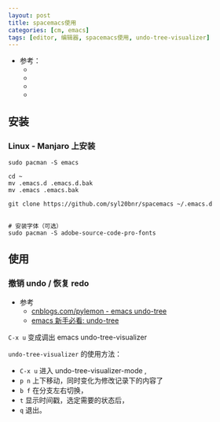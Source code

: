 ```yaml
---
layout: post
title: spacemacs使用
categories: [cm, emacs]
tags: [editor, 编辑器, spacemacs使用, undo-tree-visualizer]
---
```


* 参考： 
  * []()
  * []()
  * []()
  * []()




## 安装

### Linux - Manjaro 上安装

~~~shell
sudo pacman -S emacs

cd ~
mv .emacs.d .emacs.d.bak
mv .emacs .emacs.bak

git clone https://github.com/syl20bnr/spacemacs ~/.emacs.d


# 安装字体（可选）
sudo pacman -S adobe-source-code-pro-fonts
~~~


## 使用

### 撤销 undo / 恢复 redo

* 参考
  * [cnblogs.com/pylemon - emacs undo-tree](https://www.cnblogs.com/pylemon/archive/2012/02/05/2339399.html)
  * [emacs 新手必看: undo-tree](https://linuxtoy.org/archives/emacs-undo-tree.html)

`C-x u` 变成调出 emacs undo-tree-visualizer

`undo-tree-visualizer` 的使用方法：

* `C-x u` 进入 undo-tree-visualizer-mode ,
* `p n`   上下移动，同时变化为修改记录下的内容了
* `b f`    在分支左右切换，
* `t` 显示时间戳，选定需要的状态后，
* `q` 退出。






